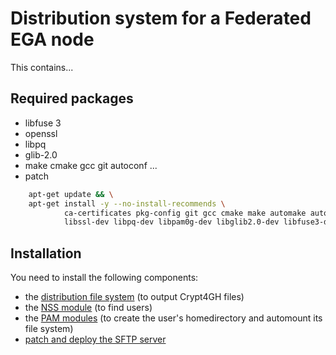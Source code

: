# Distribution system for a Federated EGA node


This contains...


## Required packages

* libfuse 3
* openssl
* libpq
* glib-2.0
* make cmake gcc git autoconf ...
* patch

```bash
    apt-get update && \
    apt-get install -y --no-install-recommends \
            ca-certificates pkg-config git gcc cmake make automake autoconf patch \
            libssl-dev libpq-dev libpam0g-dev libglib2.0-dev libfuse3-dev
```


## Installation

You need to install the following components:

* the [distribution file system](src/fuse) (to output Crypt4GH files)
* the [NSS module](src/nss) (to find users)
* the [PAM modules](src/pam) (to create the user's homedirectory and automount its file system)
* [patch and deploy the SFTP server](src/openssh)


